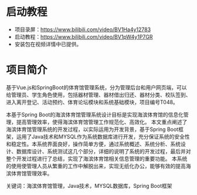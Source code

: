 # 启动教程

- 项目录屏：https://www.bilibili.com/video/BV1Ha4y12783
- 启动教程：https://www.bilibili.com/video/BV1pW4y1P7GR
- 安装包在视频详情中已提供。


# 项目简介
基于Vue.js和SpringBoot的体育馆管理系统，分为管理后台和用户网页端，可以给管理员、学生角色使用，包括器材管理、器材借出归还、器材分类、校队签到、进入离开登记、活动预约、体育论坛模块和系统基础模块，项目编号T048。

本基于Spring Boot的海滨体育馆管理系统设计目标是实现海滨体育馆的信息化管理，提高管理效率，使得海滨体育馆管理工作规范化、高效化。
本文重点阐述了海滨体育馆管理系统的开发过程，以实际运用为开发背景，基于Spring Boot框架，运用了Java技术和MYSQL作为系统数据库进行开发，充分保证系统的安全性和稳定性。本系统界面良好，操作简单方便，通过系统概述、系统分析、系统设计、数据库设计、系统测试这几个部分，详细的说明了系统的开发过程，最后并对整个开发过程进行了总结，实现了海滨体育馆相关信息管理的重要功能。
本系统的使用使管理人员从繁重的工作中解脱出来，实现无纸化办公，能够有效的提高海滨体育馆管理效率。

关键词：海滨体育馆管理，Java技术，MYSQL数据库，Spring Boot框架

